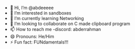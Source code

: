 - 👋 Hi, I’m @abdeeeee
- 👀 I’m interested in sandboxes
- 🌱 I’m currently learning Networking
- 💞️ I’m looking to collaborate on C made clipboard program
- 📫 How to reach me -discord: abderrahman
- 😄 Pronouns: He/Him
- ⚡ Fun fact: FUNdamentals!!!

<!---
abdeeeee/abdeeeee is a ✨ special ✨ repository because its `README.md` (this file) appears on your GitHub profile.
You can click the Preview link to take a look at your changes.
--->
